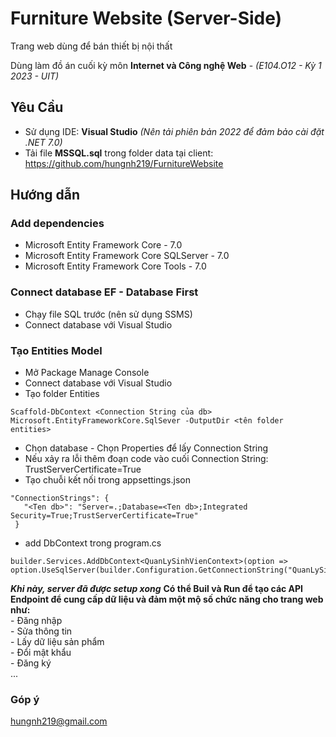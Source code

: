 
# Furniture Website (Server-Side)
Trang web dùng để bán thiết bị nội thất

Dùng làm đồ án cuối kỳ môn **Internet và Công nghệ Web** - *(E104.O12 - Kỳ 1 2023 - UIT)*

## Yêu Cầu
- Sử dụng IDE: **Visual Studio** *(Nên tải phiên bản 2022 để đảm bảo cài đặt .NET 7.0)*
- Tải file **MSSQL.sql** trong folder data tại client: https://github.com/hungnh219/FurnitureWebsite

## Hướng dẫn
### Add dependencies
  - Microsoft Entity Framework Core - 7.0
  - Microsoft Entity Framework Core SQLServer - 7.0
  - Microsoft Entity Framework Core Tools - 7.0
### Connect database EF - Database First
  - Chạy file SQL trước (nên sử dụng SSMS)
  - Connect database với Visual Studio
### Tạo Entities Model
  - Mở Package Manage Console
  - Connect database với Visual Studio
  - Tạo folder Entities
```
Scaffold-DbContext <Connection String của db> Microsoft.EntityFrameworkCore.SqlSever -OutputDir <tên folder entities>
```
  - Chọn database - Chọn Properties để lấy Connection String
  - Nếu xảy ra lỗi thêm đoạn code vào cuối Connection String: TrustServerCertificate=True
  - Tạo chuỗi kết nối trong appsettings.json
 ```     
"ConnectionStrings": {
    "<Ten db>": "Server=.;Database=<Ten db>;Integrated 	Security=True;TrustServerCertificate=True"
  }
```
  - add DbContext trong program.cs
```
builder.Services.AddDbContext<QuanLySinhVienContext>(option => option.UseSqlServer(builder.Configuration.GetConnectionString("QuanLySinhVien")));
```

***Khi này, server đã được setup xong***
**Có thể Buil và Run để tạo các API Endpoint để cung cấp dữ liệu và đảm một mộ số chức năng cho trang web như:**\
      - Đăng nhập\
      - Sửa thông tin\
      - Lấy dữ liệu sản phẩm\
      - Đổi mật khẩu\
      - Đăng ký\
      ...
      
### Góp ý
hungnh219@gmail.com 
